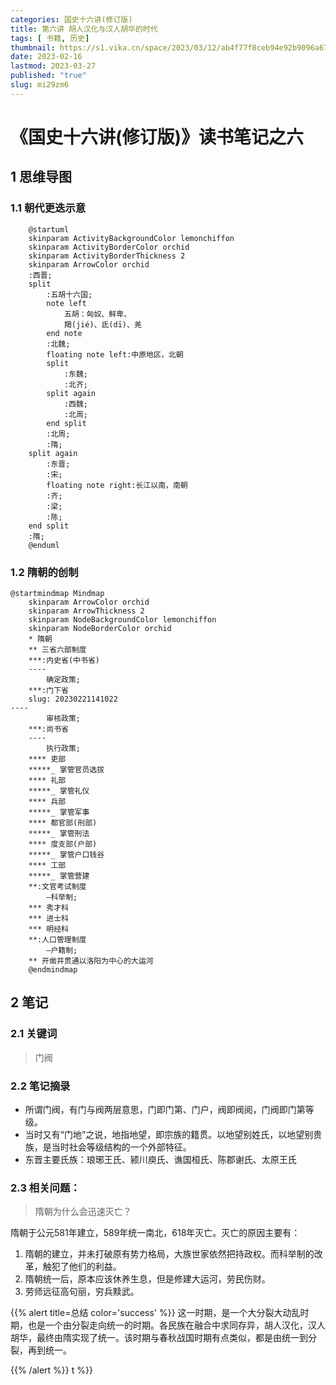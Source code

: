 ```yaml
---
categories: 国史十六讲(修订版)
title: 第六讲 胡人汉化与汉人胡华的时代
tags: [ 书籍, 历史]
thumbnail: https://s1.vika.cn/space/2023/03/12/ab4f77f8ceb94e92b9096a6785719ce9
date: 2023-02-16
lastmod: 2023-03-27 
published: "true"
slug: mi29zm6
---
```

# 《国史十六讲(修订版)》读书笔记之六

## 1 思维导图
### 1.1 朝代更迭示意
```plantuml
    @startuml   
    skinparam ActivityBackgroundColor lemonchiffon	
    skinparam ActivityBorderColor orchid
    skinparam ActivityBorderThickness 2
    skinparam ArrowColor orchid
    :西晋;
    split
        :五胡十六国;
        note left
            五胡：匈奴、鲜卑、
            羯(jié)、氐(dī)、羌 
        end note 
        :北魏;
        floating note left:中原地区，北朝
        split
            :东魏;
            :北齐;
        split again
            :西魏;
            :北周;
        end split
        :北周;
        :隋;
    split again
        :东晋;    
        :宋;
        floating note right:长江以南，南朝
        :齐;
        :梁;
        :陈;
    end split
    :隋;
    @enduml
```

### 1.2 隋朝的创制
```plantuml
@startmindmap Mindmap
    skinparam ArrowColor orchid
    skinparam ArrowThickness 2
    skinparam NodeBackgroundColor lemonchiffon
    skinparam NodeBorderColor orchid
    * 隋朝
    ** 三省六部制度
    ***:内史省(中书省)
    ----
        确定政策;
    ***:门下省
    slug: 20230221141022
----
        审核政策;
    ***:尚书省
    ----
        执行政策;
    **** 吏部
    *****_ 掌管官员选拔
    **** 礼部
    *****_ 掌管礼仪
    **** 兵部
    *****_ 掌管军事
    **** 都官部(刑部)
    *****_ 掌管刑法
    **** 度支部(户部)
    *****_ 掌管户口钱谷
    **** 工部
    *****_ 掌管营建
    **:文官考试制度
        —科举制;
    *** 秀才科
    *** 进士科
    *** 明经科
    **:人口管理制度
        —户籍制;
    ** 开凿并贯通以洛阳为中心的大运河
    @endmindmap
```
## 2 笔记
### 2.1 关键词
>门阀

### 2.2 笔记摘录

- 所谓门阀，有门与阀两层意思，门即门第、门户，阀即阀阅，门阀即门第等级。
- 当时又有“门地”之说，地指地望，即宗族的籍贯。以地望别姓氏，以地望别贵族，是当时社会等级结构的一个外部特征。
- 东晋主要氏族：琅琊王氏、颍川庾氏、谯国桓氏、陈郡谢氏、太原王氏

### 2.3 相关问题：
>隋朝为什么会迅速灭亡？

隋朝于公元581年建立，589年统一南北，618年灭亡。灭亡的原因主要有：

1. 隋朝的建立，并未打破原有势力格局，大族世家依然把持政权。而科举制的改革，触犯了他们的利益。
2. 隋朝统一后，原本应该休养生息，但是修建大运河，劳民伤财。
3. 劳师远征高句丽，穷兵黩武。


{{% alert title=总结 color='success' %}} 这一时期，是一个大分裂大动乱时期，也是一个由分裂走向统一的时期。各民族在融合中求同存异，胡人汉化，汉人胡华，最终由隋实现了统一。该时期与春秋战国时期有点类似，都是由统一到分裂，再到统一。

 {{% /alert %}}
t %}}
